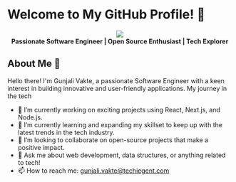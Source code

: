 # Welcome to My GitHub Profile! 👋

<p align="center">
  <img src="https://images.weserv.nl/?url=avatars.githubusercontent.com/u/110452869?v=4?v=4&h=300&w=300&fit=cover&mask=circle" />
  <br />
  <b>Passionate Software Engineer | Open Source Enthusiast | Tech Explorer</b>
</p>

## About Me 🚀

Hello there! I'm Gunjali Vakte, a passionate Software Engineer with a keen interest in building innovative and user-friendly applications. My journey in the tech

- 🔭 I’m currently working on exciting projects using React, Next.js, and Node.js.
- 🌱 I’m currently learning and expanding my skillset to keep up with the latest trends in the tech industry.
- 👯 I’m looking to collaborate on open-source projects that make a positive impact.
- 💬 Ask me about web development, data structures, or anything related to tech!
- 📫 How to reach me: gunjali.vakte@techiegent.com

